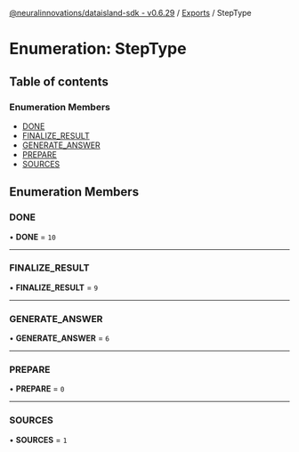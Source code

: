 [@neuralinnovations/dataisland-sdk - v0.6.29](../../README.md) / [Exports](../modules.md) / StepType

# Enumeration: StepType

## Table of contents

### Enumeration Members

- [DONE](StepType.md#done)
- [FINALIZE\_RESULT](StepType.md#finalize_result)
- [GENERATE\_ANSWER](StepType.md#generate_answer)
- [PREPARE](StepType.md#prepare)
- [SOURCES](StepType.md#sources)

## Enumeration Members

### DONE

• **DONE** = ``10``

___

### FINALIZE\_RESULT

• **FINALIZE\_RESULT** = ``9``

___

### GENERATE\_ANSWER

• **GENERATE\_ANSWER** = ``6``

___

### PREPARE

• **PREPARE** = ``0``

___

### SOURCES

• **SOURCES** = ``1``
